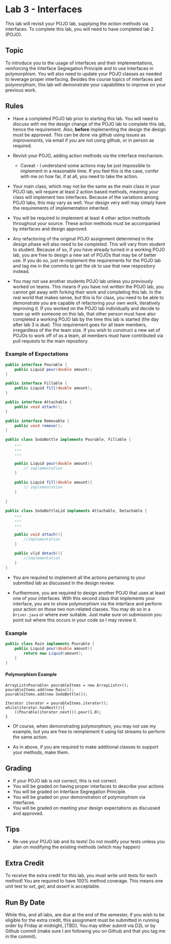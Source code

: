 # Lab 3 - Interfaces
This lab will revisit your POJO lab, supplying the *action* methods via interfaces. To complete this lab, you will need to have completed lab 2 (POJO).

## Topic
To introduce you to the usage of interfaces and their implementations, reinforcing the Interface Segregation Principle and to use Interfaces in polymorphism. You will also need to update your POJO classes as needed to leverage proper interfacing. Besides the course topics of interfaces and polymorphism, this lab will demonstrate your capabilities to improve on your previous work. 


## Rules
* Have a completed POJO lab prior to starting this lab. You will need to discuss with me the design change of the POJO lab to complete this lab, hence the requirement. Also, **before** implementing the design the design must be approved. This can be done via github using issues as *improvements*, via email if you are not using github, or in person as required.  
* Revisit your POJO, adding action methods via the interface mechanism.
	* Caveat - I understand some actions may be just impossible to implement in a reasonable time. If you feel this 
    	is the case, confer with me on how far, if at all, you need to take the action.

* Your main class, which may not be the same as the main class in your POJO lab, will require at least 2 action based methods, meaning your class will implement two interfaces. Because of the variations among POJO labs, this may vary as well. Your design very well may simply have the requirements of implementation inherited. 

* You will be required to implement at least 4 other action methods throughout your source. These action methods must be accompanied by interfaces and design approved.

* Any refactoring of the original POJO assignment determined in the design phase will also need to be completed. This will vary from student to student. Because of so, if you have already turned in a working POJO lab, you are free to design a new set of POJOs that may be of better use. If you do so, just re-implement the requirements for the POJO lab and tag me in the commits to get the ok to use that new respository instead.

* You may not use another students POJO lab unless you previously worked on teams. This means if you have not written the POJO lab, you cannot get away with forking their work and completing this lab. In the real world that makes sense, but this is for class, you need to be able to demonstrate you are capable of refactoring your own work, iteratively improving it. If you worked on the POJO lab individually and decide to team up with someone on this lab, that other person must have also completed a working POJO lab by the time this lab is started (the day after lab 3 is due). This requirement goes for all team members, irregardless of the the team size. If you wish to construct a new set of POJOs to work off of as a team, all members must have contributed via pull requests to the main repository.

### Example of Expectations

```java
public interface Pourable {
	public Liquid pour(double amount);
}

public interface Fillable {
	public Liquid fill(double amount);
}

public interface Attachable {
	public void attach();
}

public interface Removable {
	public void remove();
} 

public class SodaBottle implements Pourable, Fillable {
	...
	...
	...
	
	public Liquid pour(double amount){
		// implementation
	}
	
	public Liquid fill(double amount){
		// implementation
	}
	
}

public class SodaBottleLid implements Attachable, Detachable {
	...
	...
	...
	
	public void attach(){
		//implementation
	}
	
	public vlid detach(){
		//implementation
	}
}
```

* You are required to implement all the actions pertaining to your submitted lab as discussed in the design review.

* Furthermore, you are required to design another POJO that uses at least one of your interfaces. With this second class that implements your interface, you are to show polymorphism via the interface and perform your action on those two non-related classes. You may do so in a `Driver.java` or where ever suitable. Just make sure on submission you 
 point out where this occurs in your code so I may review it.
	
	
### Example

```java
public class Rain implements Pourable {
	public Liquid pour(double amount){
		return new Liquid(amount);
	}
}
```

#### Polymorphism Example

	ArrayList<Pourable> pourableItems = new ArrayList<>();
	pourableItems.add(new Rain());
	pourableItems.add(new SodaBottle());
	
	Iterator iterator = pourableItems.iterator();
	while(iterator.hasNext()){
		((Pourable)iterator.next()).pour(1.0);
	}
	
* Of course, when demonstrating polymorphism, you may not use my example, but you are free to reimplement it using list streams to perform the same action.


* As in above, if you are required to make additional classes to support your methods, make them. 


## Grading
* If your POJO lab is not correct, this is not correct.
* You will be graded on having proper interfaces to describe your actions
* You will be graded on Interface Segregation Principle.
* You will be graded on your demonstration of polymorphism via interfaces.
* You will be graded on meeting your design expectations as discussed and approved.

## Tips 
* Re-use your POJO lab and its tests! Do not modify your tests unless you plan on modifying the existing methods (which may happen)

## Extra Credit
To receive the extra credit for this lab, you must write unit tests for each method! You are required to have 100% method coverage. This means one unit test to *set*, *get*, and *assert* is acceptable. 
 

## Run By Date
While this, and all labs, are due at the end of the semester, if you wish to be eligible for the extra credit, this assignment must be submitted in running order by Friday at midnight, [TBD]. You may either submit via D2L or by Github commit (make sure I am following you on Github and that you tag me in the commit).
